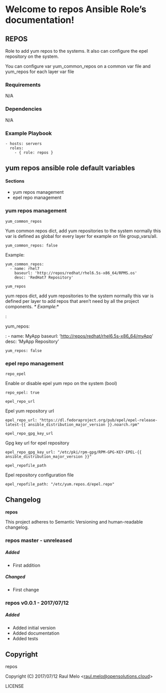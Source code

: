 Welcome to repos Ansible Role’s documentation!
==============================================

REPOS
-----

Role to add yum repos to the systems. It also can configure the epel
repository on the system.

You can configure var yum\_common\_repos on a common var file and
yum\_repos for each layer var file

### Requirements

N/A

### Dependencies

N/A

### Example Playbook

    - hosts: servers
      roles:
        - { role: repos }

yum repos ansible role default variables
----------------------------------------

#### Sections

-   yum repos management
-   epel repo management

### yum repos management

`yum_common_repos`

Yum common repos dict, add yum repositories to the system normally this
var is defined as global for every layer for example on file
group\_vars/all.

    yum_common_repos: false

Example:

    yum_common_repos:
      - name: rhel7
        baseurl: 'http://repos/redhat/rhel6.5s-x86_64/RPMS.os'
        desc: 'RedHat7 Repository'

`yum_repos`

yum repos dict, add yum repositories to the system normally this var is
defined per layer to add repos that aren’t need by all the project
components. *\* Example:*\*

:

yum\_repos:

:   -   name: MyApp baseurl:
        ‘<http://repos/redhat/rhel6.5s-x86_64/myApp>’ desc: ‘MyApp
        Repository’

<!-- -->

    yum_repos: false

### epel repo management

`repo_epel`

Enable or disable epel yum repo on the system (bool)

    repo_epel: true

`epel_repo_url`

Epel yum repository url

    epel_repo_url: "https://dl.fedoraproject.org/pub/epel/epel-release-latest-{{ ansible_distribution_major_version }}.noarch.rpm"

`epel_repo_gpg_key_url`

Gpg key url for epel repository

    epel_repo_gpg_key_url: "/etc/pki/rpm-gpg/RPM-GPG-KEY-EPEL-{{ ansible_distribution_major_version }}"

`epel_repofile_path`

Epel repository configuration file

    epel_repofile_path: "/etc/yum.repos.d/epel.repo"

Changelog
---------

**repos**

This project adheres to Semantic Versioning and human-readable
changelog.

### repos master - unreleased

##### Added

-   First addition

##### Changed

-   First change

### repos v0.0.1 - 2017/07/12

##### Added

-   Added initial version
-   Added documentation
-   Added tests

Copyright
---------

repos

Copyright (C) 2017/07/12 Raul Melo
&lt;<raul.melo@opensolutions.cloud>&gt;

LICENSE

